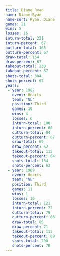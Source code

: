 ```yaml
---
title: Diane Ryan
name: Diane Ryan
name-sort: Ryan, Diane
games: 21
wins: 5
losses: 16
inturn-total: 221
inturn-percent: 67
outturn-total: 163
outturn-percent: 67
draw-total: 154
draw-percent: 67
takeout-total: 230
takeout-percent: 67
shots-total: 384
shots-percent: 67
years:
 - year: 1982
   event: Hearts
   team: "NL"
   position: Third
   games: 10
   wins: 4
   losses: 6
   inturn-total: 100
   inturn-percent: 60
   outturn-total: 84
   outturn-percent: 67
   draw-total: 69
   draw-percent: 62
   takeout-total: 115
   takeout-percent: 64
   shots-total: 184
   shots-percent: 63
 - year: 1989
   event: Hearts
   team: "NL"
   position: Third
   games: 11
   wins: 1
   losses: 10
   inturn-total: 121
   inturn-percent: 72
   outturn-total: 79
   outturn-percent: 66
   draw-total: 85
   draw-percent: 71
   takeout-total: 115
   takeout-percent: 69
   shots-total: 200
   shots-percent: 70
---
```

